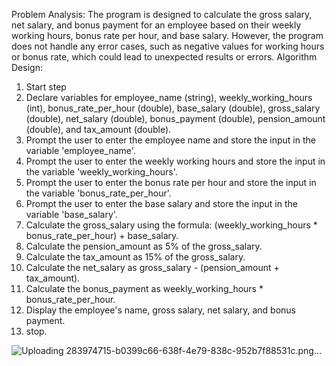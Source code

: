 Problem Analysis:
The program is designed to calculate the gross salary, net salary, and bonus payment for an employee based on their weekly working hours, bonus rate per hour, and base salary.
However, the program does not handle any error cases, such as negative values for working hours or bonus rate, which could lead to unexpected results or errors.
Algorithm Design:
1. Start step
2. Declare variables for employee_name (string), weekly_working_hours (int), bonus_rate_per_hour (double), base_salary (double), gross_salary (double), net_salary (double), bonus_payment (double), pension_amount (double), and tax_amount (double).
3. Prompt the user to enter the employee name and store the input in the variable 'employee_name'.
4. Prompt the user to enter the weekly working hours and store the input in the variable 'weekly_working_hours'.
5. Prompt the user to enter the bonus rate per hour and store the input in the variable 'bonus_rate_per_hour'.
6. Prompt the user to enter the base salary and store the input in the variable 'base_salary'.
7. Calculate the gross_salary using the formula: (weekly_working_hours * bonus_rate_per_hour) + base_salary.
8. Calculate the pension_amount as 5% of the gross_salary.
9. Calculate the tax_amount as 15% of the gross_salary.
10. Calculate the net_salary as gross_salary - (pension_amount + tax_amount).
11. Calculate the bonus_payment as weekly_working_hours * bonus_rate_per_hour.
12. Display the employee's name, gross salary, net salary, and bonus payment.
13. stop.


![Uploading 283974715-b0399c66-638f-4e79-838c-952b7f88531c.png…]()
